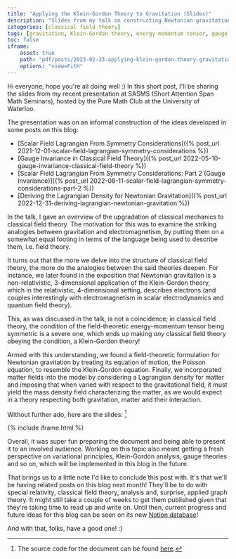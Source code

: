 ```yaml
---
title: "Applying the Klein-Gordon Theory to Gravitation (Slides)"
description: "Slides from my talk on constructing Newtonian gravitation as a classical field theory :)"
categories: [classical field theory]
tags: [gravitation, Klein-Gordon theory, energy-momentum tensor, gauge invariance]
toc: false
iframe: 
    asset: true
    path: "pdf/posts/2023-02-23-applying-klein-gordon-theory-gravitation/applying_klein_gordon_theory_gravitation.pdf"
    options: "view=FitH"
---
```


Hi everyone, hope you're all doing well :) In this short post, I'll be sharing the slides from my recent presentation at SASMS (Short Attention Span Math Seminars), hosted by the Pure Math Club at the University of Waterloo.

The presentation was on an informal construction of the ideas developed in some posts on this blog:

- [Scalar Field Lagrangian From Symmetry Considerations]({% post_url 2021-12-01-scalar-field-lagrangian-symmetry-considerations %})
- [Gauge Invariance in Classical Field Theory]({% post_url 2022-05-10-gauge-invariance-classical-field-theory %})
- [Scalar Field Lagrangian From Symmetry Considerations: Part 2 (Gauge Invariance)]({% post_url 2022-08-11-scalar-field-lagrangian-symmetry-considerations-part-2 %})
- [Deriving the Lagrangian Density for Newtonian Gravitation]({% post_url 2022-12-31-deriving-lagrangian-newtonian-gravitation %})

In the talk, I gave an overview of the upgradation of classical mechanics to classical field theory. The motivation for this was to examine the striking analogies between gravitation and electromagnetism, by putting  them on a somewhat equal footing in terms of the language being used to describe them, i.e. field theory. 

It turns out that the more we delve into the structure of classical field theory, the more do the analogies between the said theories deepen. For instance, we later found in the exposition that Newtonian gravitation is a non-relativistic, 3-dimensional application of the Klein-Gordon theory, which in the relativistic, 4-dimensional setting, describes electrons (and couples interestingly with electromagnetism in scalar electrodynamics and quantum field theory).  

This, as was discussed in the talk, is not a coincidence; in classical field theory, the condition of the field-theoretic energy-momentum tensor being symmetric is a severe one, which ends up making _any_ classical field theory obeying the condition, a Klein-Gordon theory!

Armed with this understanding, we found a field-theoretic formulation for Newtonian gravitation by treating its equation of motion, the Poisson equation, to resemble the Klein-Gordon equation. Finally, we incorporated matter fields into the model by considering a Lagrangian density for matter and imposing that when varied with respect to the gravitational field, it must yield the mass density field characterizing the matter, as we would expect in a theory respecting both gravitation, matter and their interaction.

Without further ado, here are the slides: [^1]

[^1]: The source code for the document can be found [here](https://github.com/Booodaness/scientific-documents/blob/master/applying_klein_gordon_theory_gravitation/applying_klein_gordon_theory_gravitation.tex).

{% include iframe.html %}

Overall, it was super fun preparing the document and being able to present it to an involved audience. Working on this topic also meant getting a fresh perspective on variational principles, Klein-Gordon analysis, gauge theories and so on, which will be implemented in this blog in the future.

That brings us to a little note I'd like to conclude this post with. It's that we'll be having related posts on this blog next month! They'll be to do with special relativity, classical field theory, analysis and, surprise, applied graph theory. It might still take a couple of weeks to get them published given that they're taking time to read up and write on. Until then, current progress and future ideas for this blog can be seen on its new [Notion database](https://booodaness.notion.site/e33073f86c2e44bba90654d023d69e62?v=91d5885911df46d1873b10b3a8605383)!

And with that, folks, have a good one! :)